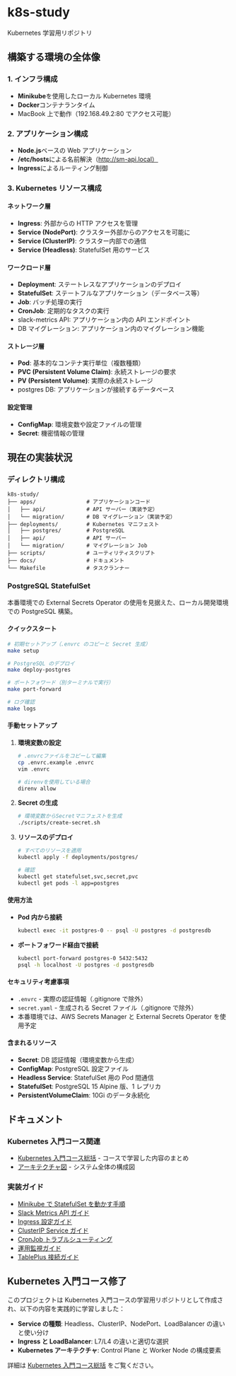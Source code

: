 # k8s-study

Kubernetes 学習用リポジトリ

## 構築する環境の全体像

### 1. **インフラ構成**

- **Minikube**を使用したローカル Kubernetes 環境
- **Docker**コンテナランタイム
- MacBook 上で動作（192.168.49.2:80 でアクセス可能）

### 2. **アプリケーション構成**

- **Node.js**ベースの Web アプリケーション
- **/etc/hosts**による名前解決（http://sm-api.local）
- **Ingress**によるルーティング制御

### 3. **Kubernetes リソース構成**

#### **ネットワーク層**

- **Ingress**: 外部からの HTTP アクセスを管理
- **Service (NodePort)**: クラスター外部からのアクセスを可能に
- **Service (ClusterIP)**: クラスター内部での通信
- **Service (Headless)**: StatefulSet 用のサービス

#### **ワークロード層**

- **Deployment**: ステートレスなアプリケーションのデプロイ
- **StatefulSet**: ステートフルなアプリケーション（データベース等）
- **Job**: バッチ処理の実行
- **CronJob**: 定期的なタスクの実行
- slack-metrics API: アプリケーション内の API エンドポイント
- DB マイグレーション: アプリケーション内のマイグレーション機能

#### **ストレージ層**

- **Pod**: 基本的なコンテナ実行単位（複数種類）
- **PVC (Persistent Volume Claim)**: 永続ストレージの要求
- **PV (Persistent Volume)**: 実際の永続ストレージ
- postgres DB: アプリケーションが接続するデータベース

#### **設定管理**

- **ConfigMap**: 環境変数や設定ファイルの管理
- **Secret**: 機密情報の管理

## 現在の実装状況

### ディレクトリ構成

```
k8s-study/
├── apps/                # アプリケーションコード
│   ├── api/             # API サーバー（実装予定）
│   └── migration/       # DB マイグレーション（実装予定）
├── deployments/         # Kubernetes マニフェスト
│   ├── postgres/        # PostgreSQL
│   ├── api/             # API サーバー
│   └── migration/       # マイグレーション Job
├── scripts/             # ユーティリティスクリプト
├── docs/                # ドキュメント
└── Makefile             # タスクランナー
```

### PostgreSQL StatefulSet

本番環境での External Secrets Operator の使用を見据えた、ローカル開発環境での PostgreSQL 構築。

#### クイックスタート

```bash
# 初期セットアップ（.envrc のコピーと Secret 生成）
make setup

# PostgreSQL のデプロイ
make deploy-postgres

# ポートフォワード（別ターミナルで実行）
make port-forward

# ログ確認
make logs
```

#### 手動セットアップ

1. **環境変数の設定**

   ```bash
   # .envrcファイルをコピーして編集
   cp .envrc.example .envrc
   vim .envrc

   # direnvを使用している場合
   direnv allow
   ```

2. **Secret の生成**

   ```bash
   # 環境変数からSecretマニフェストを生成
   ./scripts/create-secret.sh
   ```

3. **リソースのデプロイ**

   ```bash
   # すべてのリソースを適用
   kubectl apply -f deployments/postgres/

   # 確認
   kubectl get statefulset,svc,secret,pvc
   kubectl get pods -l app=postgres
   ```

#### 使用方法

- **Pod 内から接続**

  ```bash
  kubectl exec -it postgres-0 -- psql -U postgres -d postgresdb
  ```

- **ポートフォワード経由で接続**
  ```bash
  kubectl port-forward postgres-0 5432:5432
  psql -h localhost -U postgres -d postgresdb
  ```

#### セキュリティ考慮事項

- `.envrc` - 実際の認証情報（.gitignore で除外）
- `secret.yaml` - 生成される Secret ファイル（.gitignore で除外）
- 本番環境では、AWS Secrets Manager と External Secrets Operator を使用予定

#### 含まれるリソース

- **Secret**: DB 認証情報（環境変数から生成）
- **ConfigMap**: PostgreSQL 設定ファイル
- **Headless Service**: StatefulSet 用の Pod 間通信
- **StatefulSet**: PostgreSQL 15 Alpine 版、1 レプリカ
- **PersistentVolumeClaim**: 10Gi のデータ永続化

## ドキュメント

### Kubernetes 入門コース関連

- [Kubernetes 入門コース総括](docs/kubernetes-course-summary.md) - コースで学習した内容のまとめ
- [アーキテクチャ図](docs/architecture-diagram.md) - システム全体の構成図

### 実装ガイド

- [Minikube で StatefulSet を動かす手順](docs/minikube-setup.md)
- [Slack Metrics API ガイド](docs/slack-metrics-api-guide.md)
- [Ingress 設定ガイド](docs/ingress-guide.md)
- [ClusterIP Service ガイド](docs/clusterip-service-guide.md)
- [CronJob トラブルシューティング](docs/cronjob-troubleshooting-guide.md)
- [運用監視ガイド](docs/monitoring-guide.md)
- [TablePlus 接続ガイド](docs/tableplus-connection-guide.md)

## Kubernetes 入門コース修了

このプロジェクトは Kubernetes 入門コースの学習用リポジトリとして作成され、以下の内容を実践的に学習しました：

- **Service の種類**: Headless、ClusterIP、NodePort、LoadBalancer の違いと使い分け
- **Ingress と LoadBalancer**: L7/L4 の違いと適切な選択
- **Kubernetes アーキテクチャ**: Control Plane と Worker Node の構成要素

詳細は [Kubernetes 入門コース総括](docs/kubernetes-course-summary.md) をご覧ください。
